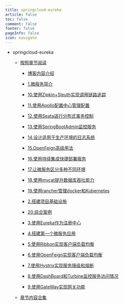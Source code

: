 ```yaml
---
title: springcloud-eureka
article: false
toc: false
comment: false
footer: false
pageInfo: false
icon: navigate
---
```


- springcloud-eureka


    - <a class="breadcrumb-link" target="_blank" href="shardings">按照章节阅读</a>

        - <a class="breadcrumb-link" target="_blank" href="shardings/springcloud-eureka-chapter-0.博客内容介绍.html">博客内容介绍</a>

        - <a class="breadcrumb-link" target="_blank" href="shardings/springcloud-eureka-chapter-1.微服务简介.html">1.微服务简介</a>

        - <a class="breadcrumb-link" target="_blank" href="shardings/springcloud-eureka-chapter-10.使用Zipkin+Sleuth实现调用链路追踪.html">10.使用Zipkin+Sleuth实现调用链路追踪</a>

        - <a class="breadcrumb-link" target="_blank" href="shardings/springcloud-eureka-chapter-11.使用Apollo配置中心管理配置.html">11.使用Apollo配置中心管理配置</a>

        - <a class="breadcrumb-link" target="_blank" href="shardings/springcloud-eureka-chapter-12.使用Seata进行分布式事务控制.html">12.使用Seata进行分布式事务控制</a>

        - <a class="breadcrumb-link" target="_blank" href="shardings/springcloud-eureka-chapter-13.使用SpringBootAdmin监控服务.html">13.使用SpringBootAdmin监控服务</a>

        - <a class="breadcrumb-link" target="_blank" href="shardings/springcloud-eureka-chapter-14.设计适用于生产环境的日志系统.html">14.设计适用于生产环境的日志系统</a>

        - <a class="breadcrumb-link" target="_blank" href="shardings/springcloud-eureka-chapter-15.OpenFeign高级用法.html">15.OpenFeign高级用法</a>

        - <a class="breadcrumb-link" target="_blank" href="shardings/springcloud-eureka-chapter-16.使用持续集成快捷部署服务.html">16.使用持续集成快捷部署服务</a>

        - <a class="breadcrumb-link" target="_blank" href="shardings/springcloud-eureka-chapter-17.让微服务区分多种不同环境.html">17.让微服务区分多种不同环境</a>

        - <a class="breadcrumb-link" target="_blank" href="shardings/springcloud-eureka-chapter-18.使用mycat提升数据库吞吐能力.html">18.使用mycat提升数据库吞吐能力</a>

        - <a class="breadcrumb-link" target="_blank" href="shardings/springcloud-eureka-chapter-19.使用rancher管理docker和Kubernetes.html">19.使用rancher管理docker和Kubernetes</a>

        - <a class="breadcrumb-link" target="_blank" href="shardings/springcloud-eureka-chapter-2.搭建项目基础设施.html">2.搭建项目基础设施</a>

        - <a class="breadcrumb-link" target="_blank" href="shardings/springcloud-eureka-chapter-20.综合案例.html">20.综合案例</a>

        - <a class="breadcrumb-link" target="_blank" href="shardings/springcloud-eureka-chapter-3.使用Eureka作为注册中心.html">3.使用Eureka作为注册中心</a>

        - <a class="breadcrumb-link" target="_blank" href="shardings/springcloud-eureka-chapter-4.搭建第一个微服务应用.html">4.搭建第一个微服务应用</a>

        - <a class="breadcrumb-link" target="_blank" href="shardings/springcloud-eureka-chapter-5.使用Ribbon实现客户端负载均衡.html">5.使用Ribbon实现客户端负载均衡</a>

        - <a class="breadcrumb-link" target="_blank" href="shardings/springcloud-eureka-chapter-6.使用OpenFeign实现客户端负载均衡.html">6.使用OpenFeign实现客户端负载均衡</a>

        - <a class="breadcrumb-link" target="_blank" href="shardings/springcloud-eureka-chapter-7.使用Hystrix实现服务降级和熔断.html">7.使用Hystrix实现服务降级和熔断</a>

        - <a class="breadcrumb-link" target="_blank" href="shardings/springcloud-eureka-chapter-8.使用DashBoard和Turbine监控服务访问情况.html">8.使用DashBoard和Turbine监控服务访问情况</a>

        - <a class="breadcrumb-link" target="_blank" href="shardings/springcloud-eureka-chapter-9.使用GateWay实现网关功能.html">9.使用GateWay实现网关功能</a>

    - <a class="breadcrumb-link" target="_blank" href="springcloud-eureka.html#intro">章节内容合集</a>
